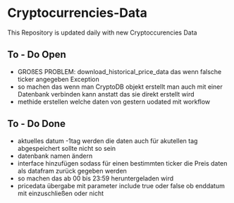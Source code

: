 # Cryptocurrencies-Data

This Repository is updated daily with new Cryptoccurencies Data

## To - Do Open

- GROßES PROBLEM: download_historical_price_data das wenn falsche ticker angegeben Exception
- so machen das wenn man CryptoDB objekt erstellt man auch mit einer Datenbank verbinden kann anstatt das sie direkt erstellt wird
- methide erstellen welche daten von gestern uodated mit workflow
## To - Do Done
- aktuelles datum -1tag werden die daten auch für akutellen tag abgespeichert sollte nicht so sein
- datenbank namen ändern
- interface hinzufügen sodass für einen bestimmten ticker die Preis daten als datafram zurück gegeben werden
- so machen das ab 00 bis 23:59 heruntergeladen wird
- pricedata übergabe mit parameter include true oder false ob enddatum mit einzuschließen oder nicht
